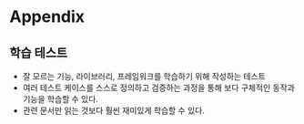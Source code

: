 # Appendix
## 학습 테스트
* 잘 모르는 기능, 라이브러리, 프레임워크를 학습하기 위해 작성하는 테스트
* 여러 테스트 케이스를 스스로 정의하고 검증하는 과정을 통해 보다 구체적인 동작과 기능을 학습할 수 있다.
* 관련 문서만 읽는 것보다 훨씬 재미있게 학습할 수 있다.